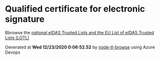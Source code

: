 # Qualified certificate for electronic signature 
 Bbrowse the [national eIDAS Trusted Lists and the EU List of eIDAS Trusted Lists (LOTL)](https://webgate.ec.europa.eu/tl-browser/#/) 
 
 
Generated at **Wed 12/23/2020  0:06:52.52** by [node-tl-browse](https://github.com/ymedlop/node-tl-browser) using Azure Devops 
